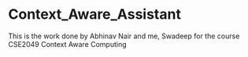 # Context_Aware_Assistant

This is the work done by Abhinav Nair and me, Swadeep for the course CSE2049 Context Aware Computing

